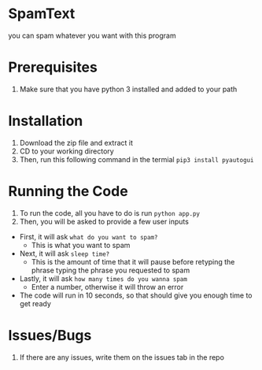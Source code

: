 # SpamText
you can spam whatever you want with this program

# Prerequisites
1. Make sure that you have python 3 installed and added to your path

# Installation
1. Download the zip file and extract it
1. CD to your working directory
1. Then, run this following command in the termial `pip3 install pyautogui`

# Running the Code
1. To run the code, all you have to do is run `python app.py`
1. Then, you will be asked to provide a few user inputs
  * First, it will ask `what do you want to spam?`
    * This is what you want to spam
  * Next, it will ask `sleep time?`
    * This is the amount of time that it will pause before retyping the phrase typing the phrase you requested to spam
  * Lastly, it will ask `how many times do you wanna spam`
    * Enter a number, otherwise it will throw an error
  * The code will run in 10 seconds, so that should give you enough time to get ready
  
# Issues/Bugs
1. If there are any issues, write them on the issues tab in the repo


